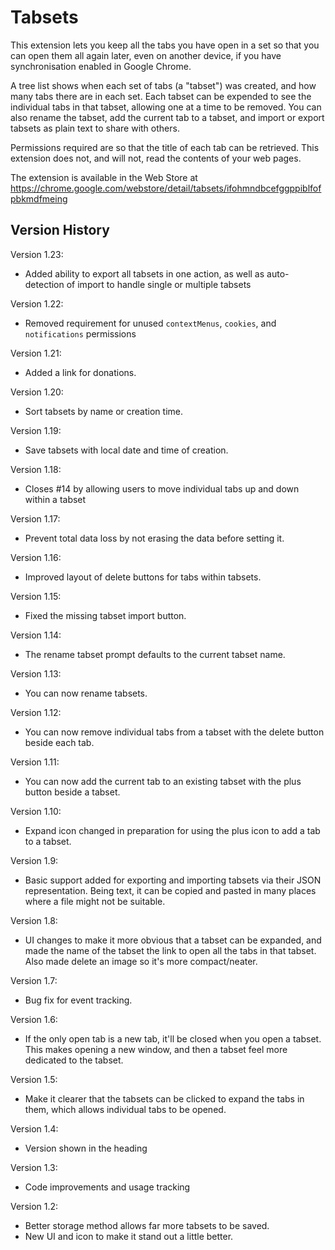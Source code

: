 # Tabsets

This extension lets you keep all the tabs you have open in a set so that you can open them all again later, even on another device, if you have synchronisation enabled in Google Chrome.

A tree list shows when each set of tabs (a "tabset") was created, and how many tabs there are in each set. Each tabset can be expended to see the individual tabs in that tabset, allowing one at a time to be removed. You can also rename the tabset, add the current tab to a tabset, and import or export tabsets as plain text to share with others.

Permissions required are so that the title of each tab can be retrieved. This extension does not, and will not, read the contents of your web pages.

The extension is available in the Web Store at https://chrome.google.com/webstore/detail/tabsets/ifohmndbcefggppiblfofpbkmdfmeing

## Version History

Version 1.23:

-  Added ability to export all tabsets in one action, as well as auto-detection of import to handle single or multiple tabsets

Version 1.22:

-  Removed requirement for unused `contextMenus`, `cookies`, and `notifications` permissions

Version 1.21:

-  Added a link for donations.

Version 1.20:

-  Sort tabsets by name or creation time.

Version 1.19:

-  Save tabsets with local date and time of creation.

Version 1.18:

-  Closes #14 by allowing users to move individual tabs up and down within a tabset

Version 1.17:

-  Prevent total data loss by not erasing the data before setting it.

Version 1.16:

-  Improved layout of delete buttons for tabs within tabsets.

Version 1.15:

-  Fixed the missing tabset import button.

Version 1.14:

-  The rename tabset prompt defaults to the current tabset name.

Version 1.13:

-  You can now rename tabsets.

Version 1.12:

-  You can now remove individual tabs from a tabset with the delete button beside each tab.

Version 1.11:

-  You can now add the current tab to an existing tabset with the plus button beside a tabset.

Version 1.10:

-  Expand icon changed in preparation for using the plus icon to add a tab to a tabset.

Version 1.9:

-  Basic support added for exporting and importing tabsets via their JSON representation. Being text, it can be copied and pasted in many places where a file might not be suitable.

Version 1.8:

-  UI changes to make it more obvious that a tabset can be expanded, and made the name of the tabset the link to open all the tabs in that tabset. Also made delete an image so it's more compact/neater.

Version 1.7:

-  Bug fix for event tracking.

Version 1.6:

-  If the only open tab is a new tab, it'll be closed when you open a tabset. This makes opening a new window, and then a tabset feel more dedicated to the tabset.

Version 1.5:

-  Make it clearer that the tabsets can be clicked to expand the tabs in them, which allows individual tabs to be opened.

Version 1.4:

-  Version shown in the heading

Version 1.3:

-  Code improvements and usage tracking

Version 1.2:

-  Better storage method allows far more tabsets to be saved.
-  New UI and icon to make it stand out a little better.
